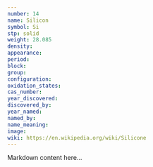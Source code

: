 ```yaml
---
number: 14
name: Silicon
symbol: Si
stp: solid
weight: 28.085
density:
appearance:
period:
block:
group:
configuration:
oxidation_states:
cas_number:
year_discovered:
discovered_by:
year_named:
named_by:
name_meaning:
image:
wiki: https://en.wikipedia.org/wiki/Silicone
---
```


Markdown content here...
